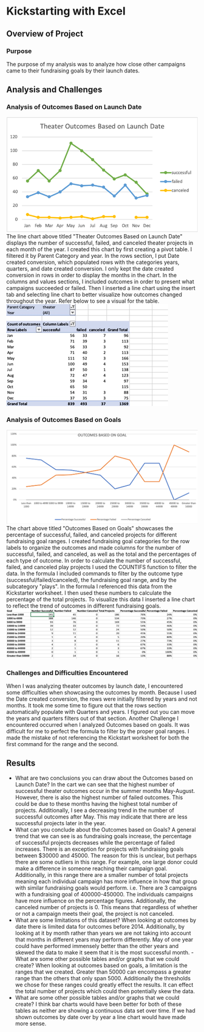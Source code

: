 # Kickstarting with Excel

## Overview of Project

### Purpose
The purpose of my analysis was to analyze how close other campaigns came to their fundraising goals by their launch dates. 
## Analysis and Challenges

### Analysis of Outcomes Based on Launch Date
![Theater_Outcomes_vs_Launch](Theater_Outcomes_vs_Launch.png)
<br/>
The line chart above titled "Theater Outcomes Based on Launch Date" displays the number of successful, failed, and canceled theater projects in each month of the year. I created this chart by first creating a pivot table. I filtered it by Parent Category and year. In the rows section, I put Date created conversion, which populated rows with the categories years, quarters, and date created conversion. I only kept the date created conversion in rows in order to display the months in the chart. In the columns and values sections, I included outcomes in order to present what campaigns succeeded or failed. Then I inserted a line chart using the insert tab and selecting line chart to better visualize how outcomes changed throughout the year. Refer below to see a visual for the table. 
![Theater_Outcome](Theater_Outcome.jpg)
### Analysis of Outcomes Based on Goals
![Outcomes_vs_Goals](Outcomes_vs_Goals.png)
The chart above titled "Outcomes Based on Goals" showcases the percentage of successful, failed, and canceled projects for different fundraising goal ranges. I created fundraising goal categories for the row labels to organize the outcomes and made columns for the number of successful, failed, and canceled, as well as the total and the percentages of each type of outcome. In order to calculate the number of successful, failed, and canceled play projects I used the COUNTIFS function to filter the data. In the formula I included commands to filter by the outcome type (successful/failed/canceled), the fundraising goal range, and by the subcategory "plays". In the formula I referenced this data from the Kickstarter worksheet. I then used these numbers to calculate the percentage of the total projects. To visualize this data I inserted a line chart to reflect the trend of outcomes in different fundraising goals.
<br/>
![Outcomes_Goals_Table](Outcomes_Goals_Table.png)
### Challenges and Difficulties Encountered
When I was analyzing theater outcomes by launch date, I encountered some difficulties when showcasing the outcomes by month. Because I used the Date created conversion, the rows were initially filtered by years and not months. It took me some time to figure out that the rows section automatically populate with Quarters and years. I figured out you can move the years and quarters filters out of that section. 
Another Challenge I encountered occurred when I analyzed Outcomes based on goals. It was difficult for me to perfect the formula to filter by the proper goal ranges. I made the mistake of not referencing the Kickstart worksheet for both the first command for the range and the second.
## Results
- What are two conclusions you can draw about the Outcomes based on Launch Date?
In the cart we can see that the highest number of successful theater outcomes occur in the summer months May-August. However, there is also the highest number of failed outcomes. This could be due to these months having the highest total number of projects. Additionally, I see a decreasing trend in the number of successful outcomes after May. This may indicate that there are less successful projects later in the year. 
- What can you conclude about the Outcomes based on Goals?
A general trend that we can see is as fundraising goals increase, the percentage of successful projects decreases while the percentage of failed increases. There is an exception for projects with fundraising goals between $30000 and 45000. The reason for this is unclear, but perhaps there are some outliers in this range. For example, one large donor could make a difference in someone reaching their campaign goal. Additionally, in this range there are a smaller number of total projects meaning each individual campaign has more influence in how that group with similar fundraising goals would perform. i.e. There are 3 campaigns with a fundraising goal of 400000-450000. The individuals campaigns have more influence on the percentage figures. Additionally, the canceled number of projects is 0. This means that regardless of whether or not a campaign meets their goal, the project is not canceled. 
- What are some limitations of this dataset?
When looking at outcomes by date there is limited data for outcomes before 2014. Additionally, by looking at it by month rather than years we are not taking into account that months in different years may perform differently. May of one year could have performed immensely better than the other years and skewed the data to make it seem that it is the most successful month. - What are some other possible tables and/or graphs that we could create?
When looking at outcomes based on goals, a limitation is the ranges that we created. Greater than 50000 can encompass a greater range than the others that only span 5000. Additionally the thresholds we chose for these ranges could greatly effect the results. It can effect the total number of projects which could then potentially skew the data. 
- What are some other possible tables and/or graphs that we could create?
I think bar charts would have been better for both of these tables as neither are showing a continuous data set over time. If we had shown outcomes by date over by year a line chart would have made more sense. 
